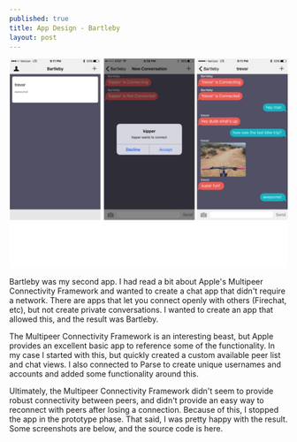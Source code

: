 ```yaml
---
published: true
title: App Design - Bartleby
layout: post
---
```

<img src="https://github.com/tvieweg/tvieweg.github.io/blob/master/post_images/Bartleby.jpg?raw=true" alt="Bartleby" width="800">

Bartleby was my second app. I had read a bit about Apple's Multipeer Connectivity Framework and wanted to create a chat app that didn't require a network. There are apps that let you connect openly with others (Firechat, etc), but not create private conversations. I wanted to create an app that allowed this, and the result was Bartleby. 

The Multipeer Connectivity Framework is an interesting beast, but Apple provides an excellent basic app to reference some of the functionality. In my case I started with this, but quickly created a custom available peer list and chat views. I also connected to Parse to create unique usernames and accounts and added some functionality around this. 

Ultimately, the Multipeer Connectivity Framework didn't seem to provide robust connectivity between peers, and didn't provide an easy way to reconnect with peers after losing a connection. Because of this, I stopped the app in the prototype phase. That said, I was pretty happy with the result. Some screenshots are below, and the source code is here. 

